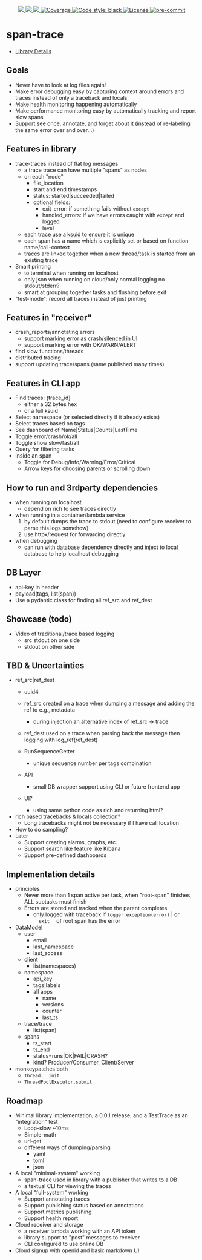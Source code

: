 <p align="center">
    <a href="https://github.com/EspenAlbert/span-tree/actions/workflows/ci.yaml" target="_blank">
        <img src="https://github.com/EspenAlbert/span-tree/actions/workflows/ci.yaml/badge.svg">
    </a>
    <a href="https://pypi.org/project/span-tree/" target="_blank">
        <img src="https://img.shields.io/pypi/v/span-tree.svg">
    </a>
    <a href="https://pypi.org/project/span-tree/" target="_blank">
        <img src="https://img.shields.io/pypi/pyversions/span-tree.svg">
    </a>
    <a href="https://codecov.io/gh/EspenAlbert/span-tree" target="_blank">
        <img src="https://img.shields.io/codecov/c/github/EspenAlbert/span-tree?color=%2334D058" alt="Coverage">
    </a>
    <a href="https://github.com/psf/black" target="_blank">
            <img src="https://img.shields.io/badge/code%20style-black-000000.svg" alt="Code style: black">
    </a>
    <a href="https://github.com/EspenAlbert/span-tree/blob/main/LICENSE" target="_blank">
            <img src="https://img.shields.io/badge/License-MIT-yellow.svg" alt="License">
    </a>
    <a href="https://github.com/pre-commit/pre-commit"><img src="https://img.shields.io/badge/pre--commit-enabled-brightgreen?logo=pre-commit" alt="pre-commit" style="max-width:100%;"></a>

</p>

# span-trace

- [Library Details](span_tree/readme.md)

## Goals

- Never have to look at log files again!
- Make error debugging easy by capturing context around errors and traces instead of only a traceback and locals
- Make health monitoring happening automatically
- Make performance monitoring easy by automatically tracking and report slow spans
- Support see once, annotate, and forget about it (instead of re-labeling the same error over and over...)

## Features in library

- trace-traces instead of flat log messages
    - a trace trace can have multiple "spans" as nodes
    - on each "node"
        - file_location
        - start and end timestamps
        - status: started|succeeded|failed
        - optional fields:
            - exit_error: if something fails without `except`
            - handled_errors: if we have errors caught with `except` and logged
            - level
    - each trace use a [ksuid](https://github.com/segmentio/ksuid) to ensure it is unique
    - each span has a name which is explicitly set or based on function name/call-context
    - traces are linked together when a new thread/task is started from an existing trace
- Smart printing
    - to terminal when running on localhost
    - only json when running on cloud/only normal logging no stdout/stderr?
    - smart at grouping together tasks and flushing before exit
- "test-mode": record all traces instead of just printing

## Features in "receiver"

- crash_reports/annotating errors
    - support marking error as crash/silenced in UI
    - support marking error with OK/WARN/ALERT
- find slow functions/threads
- distributed tracing
- support updating trace/spans (same published many times)

## Features in CLI app

- Find traces: {trace_id}
    - either a 32 bytes hex
    - or a full ksuid
- Select namespace (or selected directly if it already exists)
- Select traces based on tags
- See dashboard of Name|Status|Counts|LastTime
- Toggle error/crash/ok/all
- Toggle show slow/fast/all
- Query for filtering tasks
- Inside an span
    - Toggle for Debug/Info/Warning/Error/Critical
    - Arrow keys for choosing parents or scrolling down

## How to run and 3rdparty dependencies

- when running on localhost
    - depend on rich to see traces directly
- when running in a container/lambda service
    1. by default dumps the trace to stdout (need to configure receiver to parse this logs somehow)
    2. use httpx/request for forwarding directly
- when debugging
    - can run with database dependency directly and inject to local database to help localhost debugging

## DB Layer

- api-key in header
- payload(tags, list(span))
- Use a pydantic class for finding all ref_src and ref_dest

## Showcase (todo)

- Video of traditional/trace based logging
    - src stdout on one side
    - stdout on other side

## TBD & Uncertainties

- ref_src|ref_dest
    - uuid4
    - ref_src created on a trace when dumping a message and adding the ref to e.g., metadata
        - during injection an alternative index of ref_src -> trace
    - ref_dest used on a trace when parsing back the message then logging with log_ref(ref_dest)

    - RunSequenceGetter
        - unique sequence number per tags combination
    - API
        - small DB wrapper support using CLI or future frontend app
    - UI?
        - using same python code as rich and returning html?
- rich based tracebacks & locals collection?
    - Long tracebacks might not be necessary if I have call location
- How to do sampling?
- Later
    - Support creating alarms, graphs, etc.
    - Support search like feature like Kibana
    - Support pre-defined dashboards

## Implementation details

- principles
    - Never more than 1 span active per task, when "root-span" finishes, ALL subtasks must finish
    - Errors are stored and tracked when the parent completes
        - only logged with traceback if `logger.exception(error)` | or `__exit__` of root span has the error
- DataModel
    - user
        - email
        - last_namespace
        - last_access
    - client
        - list(namespaces)
    - namespace
        - api_key
        - tags|labels
        - all apps
            - name
            - versions
            - counter
            - last_ts
    - trace/trace
        - list(span)
    - spans
        - ts_start
        - ts_end
        - status=runs|OK|FAIL|CRASH?
        - kind? Producer/Consumer, Client/Server
- monkeypatches both
    - `Thread.__init__`
    - `ThreadPoolExecutor.submit`

## Roadmap

- Minimal library implementation, a 0.0.1 release, and a TestTrace as an "integration" test
    - Loop-slow ~10ms
    - Simple-math
    - url-get
    - different ways of dumping/parsing
        - yaml
        - toml
        - json
- A local "minimal-system" working
    - span-trace used in library with a publisher that writes to a DB
    - a textual CLI for viewing the traces
- A local "full-system" working
    - Support annotating traces
    - Support publishing status based on annotations
    - Support metrics publishing
    - Support health report
- Cloud receiver and storage
    - a receiver lambda working with an API token
    - library support to "post" messages to receiver
    - CLI configured to use online DB
- Cloud signup with openid and basic markdown UI
